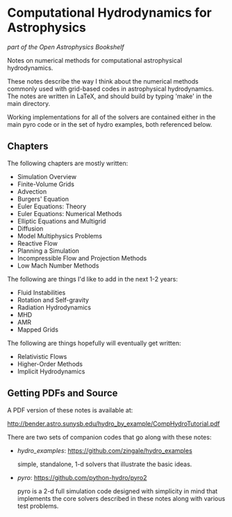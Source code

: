 # Computational Hydrodynamics for Astrophysics

*part of the Open Astrophysics Bookshelf*

Notes on numerical methods for computational astrophysical hydrodynamics.

These notes describe the way I think about the numerical methods commonly
used with grid-based codes in astrophysical hydrodynamics.  The notes
are written in LaTeX, and should build by typing 'make' in the main
directory.

Working implementations for all of the solvers are contained either in
the main pyro code or in the set of hydro examples, both referenced
below.

## Chapters

The following chapters are mostly written:

- Simulation Overview
- Finite-Volume Grids
- Advection
- Burgers' Equation
- Euler Equations: Theory
- Euler Equations: Numerical Methods
- Elliptic Equations and Multigrid
- Diffusion
- Model Multiphysics Problems
- Reactive Flow
- Planning a Simulation
- Incompressible Flow and Projection Methods
- Low Mach Number Methods

The following are things I'd like to add in the next 1-2 years:

- Fluid Instabilities
- Rotation and Self-gravity
- Radiation Hydrodynamics
- MHD
- AMR
- Mapped Grids

The following are things hopefully will eventually get written:

- Relativistic Flows
- Higher-Order Methods
- Implicit Hydrodynamics


## Getting PDFs and Source

A PDF version of these notes is available at:

http://bender.astro.sunysb.edu/hydro_by_example/CompHydroTutorial.pdf


There are two sets of companion codes that go along with these notes:

 - *hydro_examples*: https://github.com/zingale/hydro_examples

   simple, standalone, 1-d solvers that illustrate the basic ideas.

 - *pyro*: https://github.com/python-hydro/pyro2

   pyro is a 2-d full simulation code designed with simplicity in
   mind that implements the core solvers described in these notes
   along with various test problems.




